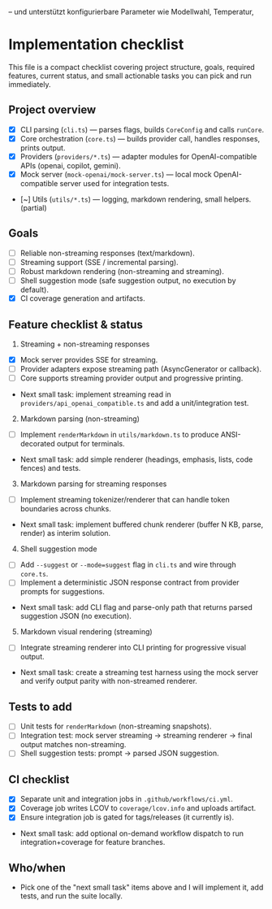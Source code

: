 – und unterstützt konfigurierbare Parameter wie Modellwahl, Temperatur,
# Implementation checklist

This file is a compact checklist covering project structure, goals, required features, current status, and small actionable tasks you can pick and run immediately.

## Project overview
- [x] CLI parsing (`cli.ts`) — parses flags, builds `CoreConfig` and calls `runCore`.
- [x] Core orchestration (`core.ts`) — builds provider call, handles responses, prints output.
- [x] Providers (`providers/*.ts`) — adapter modules for OpenAI-compatible APIs (openai, copilot, gemini).
- [x] Mock server (`mock-openai/mock-server.ts`) — local mock OpenAI-compatible server used for integration tests.
- [~] Utils (`utils/*.ts`) — logging, markdown rendering, small helpers. (partial)

## Goals
- [ ] Reliable non-streaming responses (text/markdown).
- [ ] Streaming support (SSE / incremental parsing).
- [ ] Robust markdown rendering (non-streaming and streaming).
- [ ] Shell suggestion mode (safe suggestion output, no execution by default).
- [x] CI coverage generation and artifacts.

## Feature checklist & status

1) Streaming + non-streaming responses
- [x] Mock server provides SSE for streaming.
- [ ] Provider adapters expose streaming path (AsyncGenerator or callback).
- [ ] Core supports streaming provider output and progressive printing.
- Next small task: implement streaming read in `providers/api_openai_compatible.ts` and add a unit/integration test.

2) Markdown parsing (non-streaming)
- [ ] Implement `renderMarkdown` in `utils/markdown.ts` to produce ANSI-decorated output for terminals.
- Next small task: add simple renderer (headings, emphasis, lists, code fences) and tests.

3) Markdown parsing for streaming responses
- [ ] Implement streaming tokenizer/renderer that can handle token boundaries across chunks.
- Next small task: implement buffered chunk renderer (buffer N KB, parse, render) as interim solution.

4) Shell suggestion mode
- [ ] Add `--suggest` or `--mode=suggest` flag in `cli.ts` and wire through `core.ts`.
- [ ] Implement a deterministic JSON response contract from provider prompts for suggestions.
- Next small task: add CLI flag and parse-only path that returns parsed suggestion JSON (no execution).

5) Markdown visual rendering (streaming)
- [ ] Integrate streaming renderer into CLI printing for progressive visual output.
- Next small task: create a streaming test harness using the mock server and verify output parity with non-streamed renderer.

## Tests to add
- [ ] Unit tests for `renderMarkdown` (non-streaming snapshots).
- [ ] Integration test: mock server streaming -> streaming renderer -> final output matches non-streaming.
- [ ] Shell suggestion tests: prompt -> parsed JSON suggestion.

## CI checklist
- [x] Separate unit and integration jobs in `.github/workflows/ci.yml`.
- [x] Coverage job writes LCOV to `coverage/lcov.info` and uploads artifact.
- [x] Ensure integration job is gated for tags/releases (it currently is).
- Next small task: add optional on-demand workflow dispatch to run integration+coverage for feature branches.

## Who/when
- Pick one of the "next small task" items above and I will implement it, add tests, and run the suite locally.

